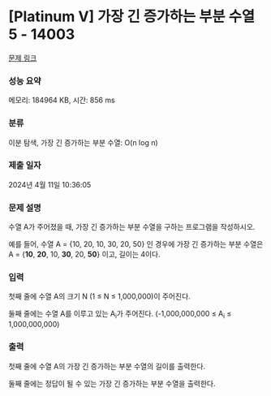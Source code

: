 # [Platinum V] 가장 긴 증가하는 부분 수열 5 - 14003 

[문제 링크](https://www.acmicpc.net/problem/14003) 

### 성능 요약

메모리: 184964 KB, 시간: 856 ms

### 분류

이분 탐색, 가장 긴 증가하는 부분 수열: O(n log n)

### 제출 일자

2024년 4월 11일 10:36:05

### 문제 설명

<p style="user-select: auto !important;">수열 A가 주어졌을 때, 가장 긴 증가하는 부분 수열을 구하는 프로그램을 작성하시오.</p>

<p style="user-select: auto !important;">예를 들어, 수열 A = {10, 20, 10, 30, 20, 50} 인 경우에 가장 긴 증가하는 부분 수열은 A = {<strong style="user-select: auto !important;">10</strong>, <strong style="user-select: auto !important;">20</strong>, 10, <strong style="user-select: auto !important;">30</strong>, 20, <strong style="user-select: auto !important;">50</strong>} 이고, 길이는 4이다.</p>

### 입력 

 <p style="user-select: auto !important;">첫째 줄에 수열 A의 크기 N (1 ≤ N ≤ 1,000,000)이 주어진다.</p>

<p style="user-select: auto !important;">둘째 줄에는 수열 A를 이루고 있는 A<sub style="user-select: auto !important;">i</sub>가 주어진다. (-1,000,000,000 ≤ A<sub style="user-select: auto !important;">i</sub> ≤ 1,000,000,000)</p>

### 출력 

 <p style="user-select: auto !important;">첫째 줄에 수열 A의 가장 긴 증가하는 부분 수열의 길이를 출력한다.</p>

<p style="user-select: auto !important;">둘째 줄에는 정답이 될 수 있는 가장 긴 증가하는 부분 수열을 출력한다.</p>

